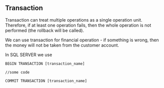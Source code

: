 ﻿## Transaction

Transaction can treat multiple operations as a single operation unit.
Therefore, if at least one operation fails, then the whole operation is not performed (the rollback will be called).

We can use transaction for financial operation - if something is wrong, then the money will not be taken from the customer account.

In SQL SERVER we use 
```
BEGIN TRANSACTION [transaction_name]

//some code

COMMIT TRANSACTION [transaction_name]
```